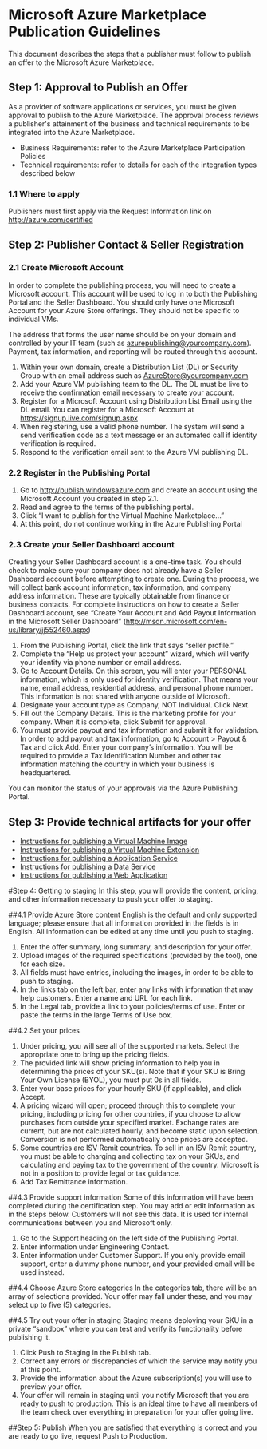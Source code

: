 # Microsoft Azure Marketplace Publication Guidelines
This document describes the steps that a publisher must follow to publish an offer to the Microsoft Azure Marketplace.

## Step 1: Approval to Publish an Offer
As a provider of software applications or services, you must be given approval to publish to the Azure Marketplace. The approval process reviews a publisher's attainment of the business and technical requirements to be integrated into the Azure Marketplace. 
- Business Requirements: refer to the Azure Marketplace Participation Policies
- Technical requirements: refer to details for each of the integration types described below

### 1.1 Where to apply
Publishers must first apply via the Request Information link on http://azure.com/certified

## Step 2: Publisher Contact & Seller Registration 

### 2.1 Create Microsoft Account
In order to complete the publishing process, you will need to create a Microsoft account. This account will be used to log in to both the Publishing Portal and the Seller Dashboard. You should only have one Microsoft Account for your Azure Store offerings. They should not be specific to individual VMs. 

The address that forms the user name should be on your domain and controlled by your IT team (such as azurepublishing@yourcompany.com). Payment, tax information, and reporting will be routed through this account. 

1.	Within your own domain, create a Distribution List (DL) or Security Group with an email address such as AzureStore@yourcompany.com
2.	Add your Azure VM publishing team to the DL. The DL must be live to receive the confirmation email necessary to create your account. 
3.	Register for a Microsoft Account using Distribution List Email using the DL email. You can register for a Microsoft Account at https://signup.live.com/signup.aspx
4.	When registering, use a valid phone number. The system will send a send verification code as a text message or an automated call if identity verification is required.
5.	Respond to the verification email sent to the Azure VM publishing DL. 

### 2.2 Register in the Publishing Portal
1.	Go to http://publish.windowsazure.com and create an account using the Microsoft Account you created in step 2.1. 
2.	Read and agree to the terms of the publishing portal. 
3.	Click “I want to publish for the Virtual Machine Marketplace…”
4.	At this point, do not continue working in the Azure Publishing Portal

### 2.3 Create your Seller Dashboard account
Creating your Seller Dashboard account is a one-time task. You should check to make sure your company does not already have a Seller Dashboard account before attempting to create one. During the process, we will collect bank account information, tax information, and company address information. These are typically obtainable from finance or business contacts. For complete instructions on how to create a Seller Dashboard account, see “Create Your Account and Add Payout Information in the Microsoft Seller Dashboard” (http://msdn.microsoft.com/en-us/library/jj552460.aspx)

1.	From the Publishing Portal, click the link that says “seller profile.” 
2.	Complete the “Help us protect your account” wizard, which will verify your identity via phone number or email address. 
3.	Go to Account Details. On this screen, you will enter your PERSONAL information, which is only used for identity verification. That means your name, email address, residential address, and personal phone number. This information is not shared with anyone outside of Microsoft. 
4.	Designate your account type as Company, NOT Individual. Click Next. 
5.	Fill out the Company Details. This is the marketing profile for your company. When it is complete, click Submit for approval. 
6.	You must provide payout and tax information and submit it for validation. In order to add payout and tax information, go to Account > Payout & Tax and click Add. Enter your company’s information. You will be required to provide a Tax Identification Number and other tax information matching the country in which your business is headquartered.

You can monitor the status of your approvals via the Azure Publishing Portal. 

## Step 3: Provide technical artifacts for your offer

- [Instructions for publishing a Virtual Machine Image](http://azure.microsoft.com/en-us/documentation/articles/azure-marketplace-publication-guidelines-vm-image/)
- [Instructions for publishing a Virtual Machine Extension](http://azure.microsoft.com/blog/2014/04/11/vm-agent-and-extensions-part-1/)
- [Instructions for publishing a Application Service](https://github.com/Azure/azure-resource-provider-sdk)
- [Instructions for publishing a Data Service](https://datamarket.azure.com/about)
- [Instructions for publishing a Web Application](http://www.iis.net/learn/publish)


#Step 4: Getting to staging
In this step, you will provide the content, pricing, and other information necessary to push your offer to staging. 

##4.1 Provide Azure Store content 
English is the default and only supported language; please ensure that all information provided in the fields is in English. All information can be edited at any time until you push to staging.

1.	Enter the offer summary, long summary, and description for your offer. 
2.	Upload images of the required specifications (provided by the tool), one for each size.
3.	All fields must have entries, including the images, in order to be able to push to staging.
4.	In the links tab on the left bar, enter any links with information that may help customers. Enter a name and URL for each link.
5.	In the Legal tab, provide a link to your policies/terms of use. Enter or paste the terms in the large Terms of Use box.

##4.2 Set your prices

1.	Under pricing, you will see all of the supported markets. Select the appropriate one to bring up the pricing fields.
2.	The provided link will show pricing information to help you in determining the prices of your SKU(s). Note that if your SKU is Bring Your Own License (BYOL), you must put 0s in all fields.
3.	Enter your base prices for your hourly SKU (if applicable), and click Accept.
4.	A pricing wizard will open; proceed through this to complete your pricing, including pricing for other countries, if you choose to allow purchases from outside your specified market. Exchange rates are current, but are not calculated hourly, and become static upon selection. Conversion is not performed automatically once prices are accepted. 
5.	Some countries are ISV Remit countries. To sell in an ISV Remit country, you must be able to charging and collecting tax on your SKUs, and calculating and paying tax to the government of the country. Microsoft is not in a position to provide legal or tax guidance. 
6.	Add Tax Remittance information. 

##4.3 Provide support information
Some of this information will have been completed during the certification step. You may add or edit information as in the steps below. Customers will not see this data. It is used for internal communications between you and Microsoft only.

1.	Go to the Support heading on the left side of the Publishing Portal.
2.	Enter information under Engineering Contact. 
3.	Enter information under Customer Support. If you only provide email support, enter a dummy phone number, and your provided email will be used instead.

##4.4 Choose Azure Store categories 
In the categories tab, there will be an array of selections provided. Your offer may fall under these, and you may select up to five (5) categories.

##4.5 Try out your offer in staging
Staging means deploying your SKU in a private “sandbox” where you can test and verify its functionality before publishing it. 

1.	Click Push to Staging in the Publish tab.
2.	Correct any errors or discrepancies of which the service may notify you at this point.
3.	Provide the information about the Azure subscription(s) you will use to preview your offer.
4.	Your offer will remain in staging until you notify Microsoft that you are ready to push to production. This is an ideal time to have all members of the team check over everything in preparation for your offer going live.

##Step 5: Publish
When you are satisfied that everything is correct and you are ready to go live, request Push to Production. 

